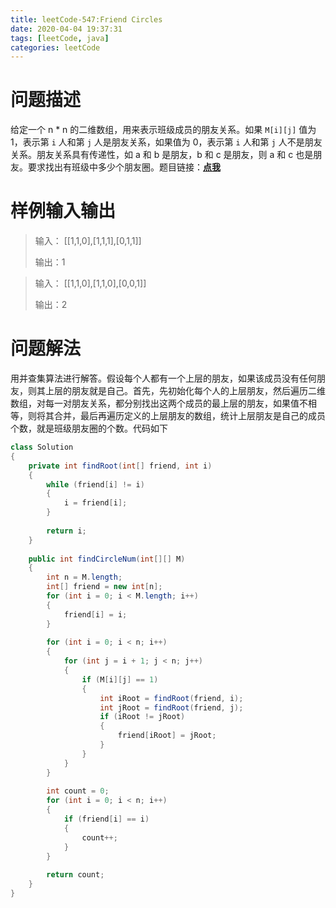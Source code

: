 ```yaml
---
title: leetCode-547:Friend Circles
date: 2020-04-04 19:37:31
tags: [leetCode, java]
categories: leetCode
---
```


# 问题描述

给定一个 n * n 的二维数组，用来表示班级成员的朋友关系。如果 `M[i][j]` 值为 1，表示第 `i` 人和第 `j` 人是朋友关系，如果值为 0，表示第 `i` 人和第 `j` 人不是朋友关系。朋友关系具有传递性，如 a 和 b 是朋友，b 和 c 是朋友，则 a 和 c 也是朋友。要求找出有班级中多少个朋友圈。题目链接：**[点我]( https://leetcode.com/problems/friend-circles)**

<!-- more -->

# 样例输入输出

> 输入： [[1,1,0],[1,1,1],[0,1,1]] 
>
> 输出：1

> 输入： [[1,1,0],[1,1,0],[0,0,1]] 
>
> 输出：2

# 问题解法

用并查集算法进行解答。假设每个人都有一个上层的朋友，如果该成员没有任何朋友，则其上层的朋友就是自己。首先，先初始化每个人的上层朋友，然后遍历二维数组，对每一对朋友关系，都分别找出这两个成员的最上层的朋友，如果值不相等，则将其合并，最后再遍历定义的上层朋友的数组，统计上层朋友是自己的成员个数，就是班级朋友圈的个数。代码如下

```java
class Solution
{
    private int findRoot(int[] friend, int i)
    {
        while (friend[i] != i)
        {
            i = friend[i];
        }
        
        return i;
    }
    
    public int findCircleNum(int[][] M)
    {
        int n = M.length;
        int[] friend = new int[n];
        for (int i = 0; i < M.length; i++)
        {
            friend[i] = i;
        }
        
        for (int i = 0; i < n; i++)
        {
            for (int j = i + 1; j < n; j++)
            {
                if (M[i][j] == 1)
                {
                    int iRoot = findRoot(friend, i);
                    int jRoot = findRoot(friend, j);
                    if (iRoot != jRoot)
                    {
                        friend[iRoot] = jRoot;
                    }
                }
            }
        }
        
        int count = 0;
        for (int i = 0; i < n; i++)
        {
            if (friend[i] == i)
            {
                count++;
            }
        }
        
        return count;
    }
}
```

